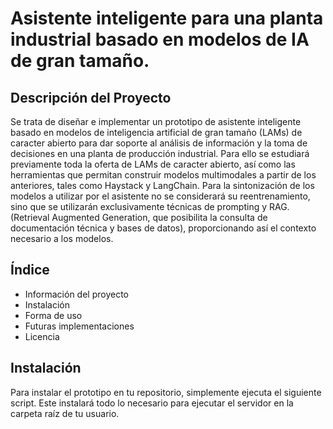 # Asistente inteligente para una planta industrial basado en modelos de IA de gran tamaño.

## **Descripción del Proyecto**

Se trata de diseñar e implementar un prototipo de asistente inteligente basado en modelos de inteligencia artificial de gran tamaño (LAMs) de caracter abierto para dar soporte al análisis de información y la toma de decisiones en una planta de producción industrial. Para ello se estudiará previamente toda la oferta de LAMs de caracter abierto, así como las herramientas que permitan construir modelos multimodales a partir de los anteriores, tales como Haystack y LangChain. Para la sintonización de los modelos a utilizar por el asistente no se considerará su reentrenamiento, sino que se utilizarán exclusivamente técnicas de prompting y RAG. (Retrieval Augmented Generation, que posibilita la consulta de documentación técnica y bases de datos), proporcionando así el contexto necesario a los modelos.

## **Índice**
* Información del proyecto
* Instalación
* Forma de uso
* Futuras implementaciones
* Licencia

## **Instalación**
Para instalar el prototipo en tu repositorio, simplemente ejecuta el siguiente script. Este instalará todo lo necesario para ejecutar
el servidor en la carpeta raíz de tu usuario.
```bash

```